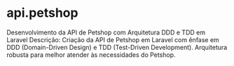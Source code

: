 # api.petshop
Desenvolvimento da API de Petshop com Arquitetura DDD e TDD em Laravel  Descrição:  Criação da API de Petshop em Laravel com ênfase em DDD (Domain-Driven Design) e TDD (Test-Driven Development). Arquitetura robusta para melhor atender às necessidades do Petshop.
